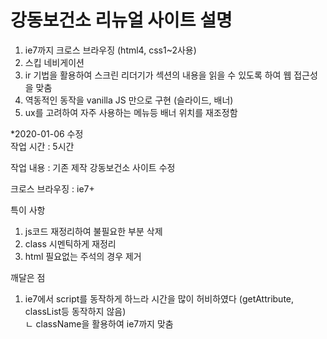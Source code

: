# 강동보건소 리뉴얼 사이트 설명

1. ie7까지 크로스 브라우징 (html4, css1~2사용)<br>
2. 스킵 네비게이션<br>
3. ir 기법을 활용하여 스크린 리더기가 섹션의 내용을 읽을 수 있도록 하여 웹 접근성을 맞춤<br>
4. 역동적인 동작을 vanilla JS 만으로 구현 (슬라이드, 배너)<br>
5. ux를 고려하여 자주 사용하는 메뉴등 배너 위치를 재조정함

*2020-01-06 수정<br>
작업 시간 : 5시간

작업 내용 : 기존 제작 강동보건소 사이트 수정

크로스 브라우징 : ie7+

특이 사항
1. js코드 재정리하여 불필요한 부분 삭제
2. class 시멘틱하게 재정리
3. html 필요없는 주석의 경우 제거

깨달은 점
1. ie7에서 script를 동작하게 하느라 시간을 많이 허비하였다 (getAttribute, classList등 동작하지 않음)<br>
   ㄴ className을 활용하여 ie7까지 맞춤

